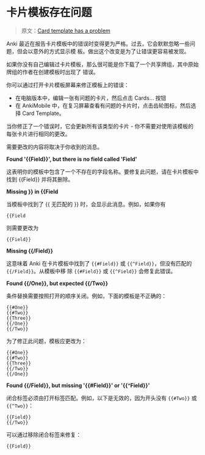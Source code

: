 # 卡片模板存在问题

> 原文：[Card template has a problem](https://faqs.ankiweb.net/card-template-has-a-problem.html)

Anki 最近在报告卡片模板中的错误时变得更为严格。过去，它会默默忽略一些问题，但会以意外的方式显示模
板。做出这个改变是为了让错误更容易被发现。

如果你没有自己编辑过卡片模板，那么很可能是你下载了一个共享牌组，其中原始牌组的作者在创建模板时出现了
错误。

你可以通过打开卡片模板屏幕来修正模板上的错误：

- 在电脑版本中，编辑一张有问题的卡片，然后点击 Cards... 按钮
- 在 AnkiMobile 中，在复习屏幕查看有问题的卡片时，点击齿轮图标，然后选择 Card Template。

当你修正了一个错误时，它会更新所有该类型的卡片 - 你不需要对使用该模板的每张卡片进行相同的更改。

需要更改的内容将取决于你收到的消息。

**Found '{{Field}}', but there is no field called 'Field'**

这表明你的模板中包含了一个不存在的字段名称。要修复此问题，请在卡片模板中找到 {{Field}} 并将其删除。

**Missing }} in {{Field**

当模板中找到了 {{ 无匹配的 }} 时，会显示此消息。例如，如果你有

```
{{Field
```

则需要更改为

```
{{Field}}
```

**Missing {{/Field}}**

这意味着 Anki 在卡片模板中找到了 `{{#Field}}` 或 `{{^Field}}`，但没有匹配的 `{{/Field}}`。从模板中移
除 `{{#Field}}` 或 `{{^Field}}` 会修复此错误。

**Found {{/One}}, but expected {{/Two}}**

条件替换需要按照打开的顺序关闭。例如，下面的模板是不正确的：

```
{{#One}}
{{#Two}}
{{Three}}
{{/One}}
{{/Two}}
```

为了修正此问题，模板应更改为：

```
{{#One}}
{{#Two}}
{{Three}}
{{/Two}}
{{/One}}
```

**Found {{/Field}}, but missing '{{#Field}}' or '{{^Field}}'**

闭合标签必须由打开标签匹配。例如，以下是无效的，因为开头没有 `{{#Two}}` 或 `{{^Two}}`：

```
{{Field}}
{{/Two}}
```

可以通过移除闭合标签来修复：

```
{{Field}}
```
